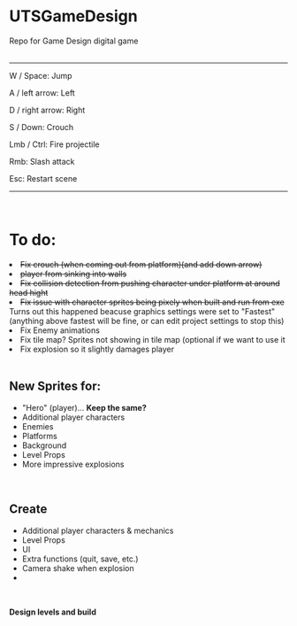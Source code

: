 # UTSGameDesign
Repo for Game Design digital game
<br>
<br>
<hr>

W / Space:        Jump

A / left arrow:   Left

D / right arrow:  Right

S / Down:         Crouch

Lmb / Ctrl:       Fire projectile

Rmb:              Slash attack

Esc:              Restart scene

<hr>
<br>

<h1>To do:</h1>
<h2Fixes</h2
<ul>
  <li><s>Fix crouch (when coming out from platform)(and add down arrow)</s></li>
   
  <li><s> player from sinking into walls</s></li>
  
  <li><s>Fix collision detection from pushing character under platform at around head hight</s></li>
  
  <li><s>Fix issue with character sprites being pixely when built and run from exe</s> Turns out this happened beacuse graphics settings were set to "Fastest" (anything above fastest will be fine, or can edit project settings to stop this)</li>
  
  <li>Fix Enemy animations</li>
  
  <li>Fix tile map? Sprites not showing in tile map (optional if we want to use it</li>
  
  <li>Fix explosion so it slightly damages player</li>
</ul>
  
<br>
  <h2>New Sprites for:</h2>
  <ul>
    <li>"Hero" (player)... <b>Keep the same?</b></li>
    <li>Additional player characters</li>
    <li>Enemies</li>
    <li>Platforms</li>
    <li>Background</li>
    <li>Level Props</li>
    <li>More impressive explosions</li>
  </ul>
    
<br>    
  <h2>Create</h2>
  <ul>
    <li>Additional player characters & mechanics</li>
    <li>Level Props</li>
    <li>UI</li>
    <li>Extra functions (quit, save, etc.)</li>
    <li>Camera shake when explosion</li>
    <li></li>
  </ul>
<br>

<b>Design levels and build</b>
